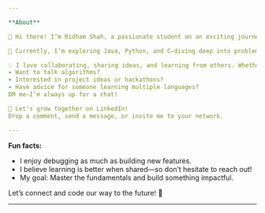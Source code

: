 ```yaml
---

**About**

👋 Hi there! I’m Ridham Shah, a passionate student on an exciting journey through the world of programming.

🌟 Currently, I’m exploring Java, Python, and C—diving deep into problem-solving, building cool projects, and discovering how code can change the world.

💡 I love collaborating, sharing ideas, and learning from others. Whether you’re a fellow coder, a mentor, or just curious about tech, let’s connect!  
- Want to talk algorithms?  
- Interested in project ideas or hackathons?  
- Have advice for someone learning multiple languages?  
DM me—I’m always up for a chat!

🔗 Let’s grow together on LinkedIn!  
Drop a comment, send a message, or invite me to your network.

---
```


**Fun facts:**
- I enjoy debugging as much as building new features.
- I believe learning is better when shared—so don’t hesitate to reach out!
- My goal: Master the fundamentals and build something impactful.

Let’s connect and code our way to the future! 🚀

---
